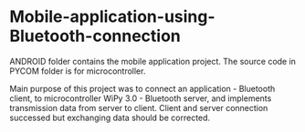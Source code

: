 # Mobile-application-using-Bluetooth-connection
ANDROID folder contains the mobile application project. The source code in PYCOM folder is for microcontroller.

Main purpose of this project was to connect an application - Bluetooth client, to microcontroller WiPy 3.0 - Bluetooth server, and implements transmission data from server to client.
Client and server connection successed but exchanging data should be corrected.
